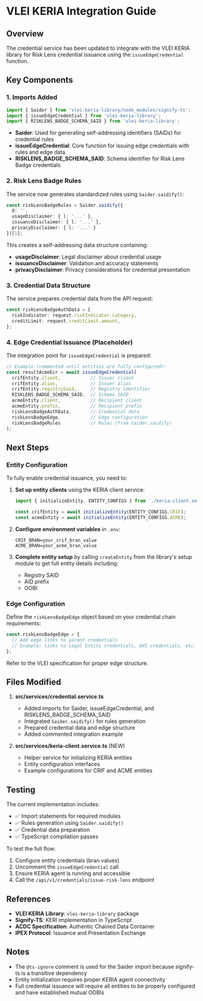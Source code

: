 # VLEI KERIA Integration Guide

## Overview

The credential service has been updated to integrate with the VLEI KERIA library for Risk Lens credential issuance using the `issueEdgeCredential` function.

## Key Components

### 1. Imports Added

```typescript
import { Saider } from 'vlei-keria-library/node_modules/signify-ts';
import { issueEdgeCredential } from 'vlei-keria-library';
import { RISKLENS_BADGE_SCHEMA_SAID } from 'vlei-keria-library';
```

- **Saider**: Used for generating self-addressing identifiers (SAIDs) for credential rules
- **issueEdgeCredential**: Core function for issuing edge credentials with rules and edge data
- **RISKLENS_BADGE_SCHEMA_SAID**: Schema identifier for Risk Lens Badge credentials

### 2. Risk Lens Badge Rules

The service now generates standardized rules using `Saider.saidify()`:

```typescript
const riskLensBadgeRules = Saider.saidify({
  d: '',
  usageDisclaimer: { l: '...' },
  issuanceDisclaimer: { l: '...' },
  privacyDisclaimer: { l: '...' }
})[1];
```

This creates a self-addressing data structure containing:
- **usageDisclaimer**: Legal disclaimer about credential usage
- **issuanceDisclaimer**: Validation and accuracy statements
- **privacyDisclaimer**: Privacy considerations for credential presentation

### 3. Credential Data Structure

The service prepares credential data from the API request:

```typescript
const riskLensBadgeAuthData = {
  riskIndicator: request.riskIndicator.category,
  creditLimit: request.creditLimit.amount,
};
```

### 4. Edge Credential Issuance (Placeholder)

The integration point for `issueEdgeCredential` is prepared:

```typescript
// Example (commented until entities are fully configured):
const resultAcmeEcr = await issueEdgeCredential(
  crifEntity.client,           // Issuer client
  crifEntity.alias,            // Issuer alias
  crifEntity.registrySaid,     // Registry identifier
  RISKLENS_BADGE_SCHEMA_SAID,  // Schema SAID
  acmeEntity.client,           // Recipient client
  acmeEntity.prefix,           // Recipient prefix
  riskLensBadgeAuthData,       // Credential data
  riskLensBadgeEdge,           // Edge configuration
  riskLensBadgeRules           // Rules (from Saider.saidify)
);
```

## Next Steps

### Entity Configuration

To fully enable credential issuance, you need to:

1. **Set up entity clients** using the KERIA client service:
   ```typescript
   import { initializeEntity, ENTITY_CONFIGS } from './keria-client.service';
   
   const crifEntity = await initializeEntity(ENTITY_CONFIGS.CRIF);
   const acmeEntity = await initializeEntity(ENTITY_CONFIGS.ACME);
   ```

2. **Configure environment variables** in `.env`:
   ```env
   CRIF_BRAN=your_crif_bran_value
   ACME_BRAN=your_acme_bran_value
   ```

3. **Complete entity setup** by calling `createEntity` from the library's setup module to get full entity details including:
   - Registry SAID
   - AID prefix
   - OOBI

### Edge Configuration

Define the `riskLensBadgeEdge` object based on your credential chain requirements:

```typescript
const riskLensBadgeEdge = {
  // Add edge links to parent credentials
  // Example: links to Legal Entity credentials, QVI credentials, etc.
};
```

Refer to the VLEI specification for proper edge structure.

## Files Modified

1. **src/services/credential.service.ts**
   - Added imports for Saider, issueEdgeCredential, and RISKLENS_BADGE_SCHEMA_SAID
   - Integrated `Saider.saidify()` for rules generation
   - Prepared credential data and edge structure
   - Added commented integration example

2. **src/services/keria-client.service.ts** (NEW)
   - Helper service for initializing KERIA entities
   - Entity configuration interfaces
   - Example configurations for CRIF and ACME entities

## Testing

The current implementation includes:
- ✅ Import statements for required modules
- ✅ Rules generation using `Saider.saidify()`
- ✅ Credential data preparation
- ✅ TypeScript compilation passes

To test the full flow:
1. Configure entity credentials (bran values)
2. Uncomment the `issueEdgeCredential` call
3. Ensure KERIA agent is running and accessible
4. Call the `/api/v1/credentials/issue-risk-lens` endpoint

## References

- **VLEI KERIA Library**: `vlei-keria-library` package
- **Signify-TS**: KERI implementation in TypeScript
- **ACDC Specification**: Authentic Chained Data Container
- **IPEX Protocol**: Issuance and Presentation Exchange

## Notes

- The `@ts-ignore` comment is used for the Saider import because signify-ts is a transitive dependency
- Entity initialization requires proper KERIA agent connectivity
- Full credential issuance will require all entities to be properly configured and have established mutual OOBIs
